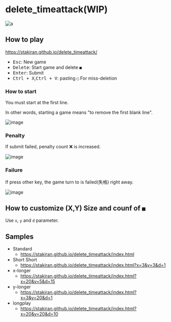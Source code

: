 # delete_timeattack(WIP)
![a](https://user-images.githubusercontent.com/23325839/152672885-9b9192f1-2275-41f4-bf43-556ed7ed6021.gif)

## How to play
https://stakiran.github.io/delete_timeattack/

- <kbd>Esc</kbd>: New game
- <kbd>Delete</kbd>: Start game and delete `■`
- <kbd>Enter</kbd>: Submit
- <kbd>Ctrl + X</kbd>,<kbd>Ctrl + V</kbd>: pasting `□` For miss-deletion

### How to start
You must start at the first line.

In other words, starting a game means "to remove the first blank line".

![image](https://user-images.githubusercontent.com/23325839/153512125-0dc9568f-362b-4216-9cb1-dfbfcbf7be7c.png)

### Penalty
If submit failed, penalty count ❌ is increased.

![image](https://user-images.githubusercontent.com/23325839/153513897-d41ad30f-79c7-4817-b555-c191feb8df44.png)

### Failure
If press other key, the game turn to is failed(失格) right away.

![image](https://user-images.githubusercontent.com/23325839/153513956-ecb18fa0-d442-42e7-a3d6-8f42566cb019.png)

## How to customize (X,Y) Size and counf of `■`
Use `x`, `y` and `d` parameter.

## Samples
- Standard
    - https://stakiran.github.io/delete_timeattack/index.html
- Short Short
    - https://stakiran.github.io/delete_timeattack/index.html?x=3&y=3&d=1
- x-longer
    - https://stakiran.github.io/delete_timeattack/index.html?x=20&y=5&d=15
- y-longer
    - https://stakiran.github.io/delete_timeattack/index.html?x=3&y=20&d=1
- longplay
    - https://stakiran.github.io/delete_timeattack/index.html?x=20&y=20&d=10

